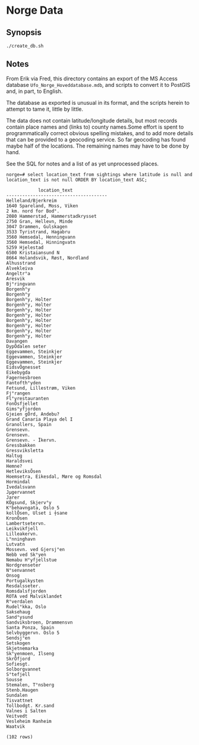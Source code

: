 # Norge Data

##  Synopsis

    ./create_db.sh

## Notes

From Erik via Fred, this directory contains an export of the MS Access database `Ufo_Norge_Hoveddatabase.mdb`, and scripts to convert it to PostGIS and, in part, to English.

The database as exported is unusual in its format, and the scripts herein to attempt to tame it, little by little.

The data does not contain latitude/longitude details, but most records contain place names and (links to) county names.Some effort is spent to programmatically correct obvious spelling mistakes, and to add more details that can be provided to a geocoding service. So far geocoding has found maybe half of the locations. The remaining names may have to be done by hand.

See the SQL for notes and a list of as yet unprocessed places.

    norge=# select location_text from sightings where latitude is null and location_text is not null ORDER BY location_text ASC; 
    
                location_text
    --------------------------------------
    Helleland/Bjerkreim
    1640 Spareland, Moss, Viken
    2 km. nord for Bod°.
    2080 Hammerstad, Hammerstadkrysset
    2750 Gran, Hellevn, Minde
    3047 Drammen, Gulskagen
    3533 Tyristrand, Hagabru
    3560 Hemsedal, Henningvann
    3560 Hemsedal, Hinningvatn
    5259 Hjelestad
    6500 Kristaiansund N
    8664 Holandsvik, Røst, Nordland
    Alhusstrand
    Alvekleiva
    Angeltr°a
    Aresvik
    Bj°ringvann
    Borgenh°y
    Borgenh°y
    Borgenh°y, Holter
    Borgenh°y, Holter
    Borgenh°y, Holter
    Borgenh°y, Holter
    Borgenh°y, Holter
    Borgenh°y, Holter
    Borgenh°y, Holter
    Borgenh°y, Holter
    Davangen
    DypÕdalen seter
    Eggevammen, Steinkjer
    Eggevammen, Steinkjer
    Eggevammen, Steinkjer
    EidsvÕgnesset
    Eikebygda
    Fagernesbroen
    Fantofth°yden
    Fetsund, Lillestrøm, Viken
    Fj°rangen
    Fl°yrestauranten
    FonÕsfjellet
    Gims°yfjorden
    Gjeien gÕrd, Andebu?
    Grand Canaria Playa del I
    Granollers, Spain
    Grensevn.
    Grensevn.
    Grensevn. - Ïkervn.
    Gressbakken
    Gressviksletta
    Haltug
    Haraldsvei
    Hemne?
    HetleviksÕsen
    Hoemsetra, Eikesdal, Møre og Romsdal
    Hormindal
    Ivedalsvann
    Jµgervannet
    Jarer
    KÕgsund, Skjerv°y
    K°behavngata, Oslo 5
    kollÕsen, Ulset i ┼sane
    KronÕsen
    Lambertsetervn.
    Leikvikfjell
    Lilleakervn.
    L°nninghavn
    Lutvatn
    Mossevn. ved Gjersj°en
    Nebb ved Sk°yen
    Nemabu H°yfjellstue
    Nordgrenseter
    N°senvannet
    Onsog
    Portugalkysten
    Resdalsseter.
    Romsdalsfjorden
    ROTA ved Malviklandet
    R°verdalen
    Rudel°kka, Oslo
    Saksehaug
    Sand°ysund
    Sandviksbroen, Drammensvn
    Santa Ponza, Spain
    Selvbyggervn. Oslo 5
    Sendsj°en
    Setskogen
    Skjetnemarka
    Sk°yenmoen, Ilseng
    SkrÕfjord
    Sofiesgt.
    Solborgvannet
    S°tefjell
    Sousse
    Stemalen, T°nsberg
    Stenb.Haugen
    Sundalen
    Tisvattnet
    Tollbodgt. Kr.sand
    Valnes i Salten
    Veitvedt
    Vesleheim Ranheim
    Waatvik
    
    (102 rows)